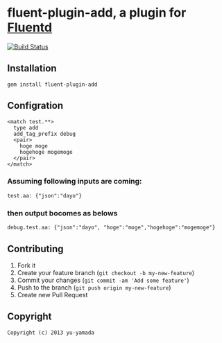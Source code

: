 # fluent-plugin-add, a plugin for [Fluentd](http://fluentd.org) 
[![Build Status](https://travis-ci.org/yu-yamada/fluent-plugin-add.svg?branch=master)](https://travis-ci.org/yu-yamada/fluent-plugin-add)

## Installation


    gem install fluent-plugin-add

## Configration

    <match test.**>
      type add
      add_tag_prefix debug
      <pair>
        hoge moge
        hogehoge mogemoge
      </pair>
    </match>


### Assuming following inputs are coming:
    test.aa: {"json":"dayo"}
### then output bocomes as belows
    debug.test.aa: {"json":"dayo", "hoge":"moge","hogehoge":"mogemoge"}


## Contributing

1. Fork it
2. Create your feature branch (`git checkout -b my-new-feature`)
3. Commit your changes (`git commit -am 'Add some feature'`)
4. Push to the branch (`git push origin my-new-feature`)
5. Create new Pull Request

## Copyright
    Copyright (c) 2013 yu-yamada
